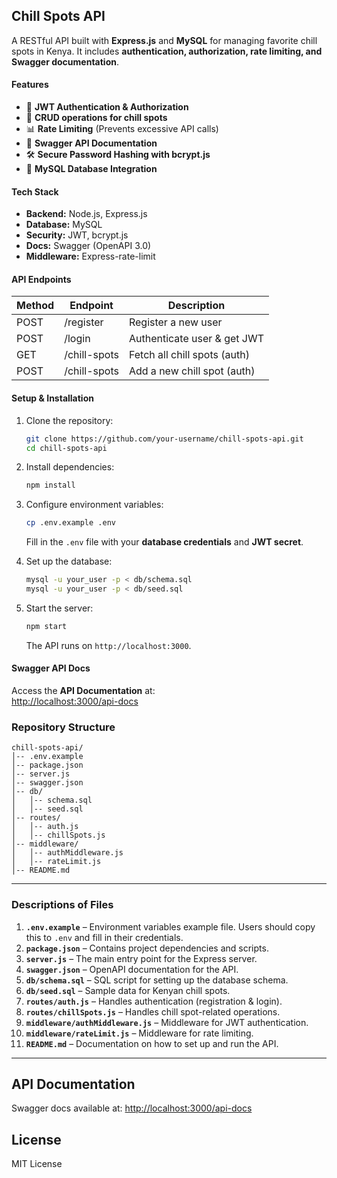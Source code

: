 ## **Chill Spots API**
A RESTful API built with **Express.js** and **MySQL** for managing favorite chill spots in Kenya. It includes **authentication, authorization, rate limiting, and Swagger documentation**.

#### **Features**
- 🔐 **JWT Authentication & Authorization**
- 📌 **CRUD operations for chill spots**
- 📊 **Rate Limiting** (Prevents excessive API calls)
- 📜 **Swagger API Documentation**
- 🛠️ **Secure Password Hashing with bcrypt.js**
- 📡 **MySQL Database Integration**

#### **Tech Stack**
- **Backend:** Node.js, Express.js
- **Database:** MySQL
- **Security:** JWT, bcrypt.js
- **Docs:** Swagger (OpenAPI 3.0)
- **Middleware:** Express-rate-limit

#### **API Endpoints**

| Method | Endpoint        | Description                     |
|--------|----------------|---------------------------------|
| POST   | /register      | Register a new user            |
| POST   | /login         | Authenticate user & get JWT    |
| GET    | /chill-spots   | Fetch all chill spots (auth)   |
| POST   | /chill-spots   | Add a new chill spot (auth)    |

#### **Setup & Installation**
1. Clone the repository:  
   ```sh
   git clone https://github.com/your-username/chill-spots-api.git
   cd chill-spots-api
   ```
2. Install dependencies:  
   ```sh
   npm install
   ```
3. Configure environment variables:  
   ```sh
   cp .env.example .env
   ```
   Fill in the `.env` file with your **database credentials** and **JWT secret**.

4. Set up the database:  
   ```sh
   mysql -u your_user -p < db/schema.sql
   mysql -u your_user -p < db/seed.sql
   ```

5. Start the server:  
   ```sh
   npm start
   ```
   The API runs on `http://localhost:3000`.

#### **Swagger API Docs**
Access the **API Documentation** at:  
[http://localhost:3000/api-docs](http://localhost:3000/api-docs)


### **Repository Structure**
```
chill-spots-api/
│-- .env.example
│-- package.json
│-- server.js
│-- swagger.json
│-- db/
│   │-- schema.sql
│   │-- seed.sql
│-- routes/
│   │-- auth.js
│   │-- chillSpots.js
│-- middleware/
│   │-- authMiddleware.js
│   │-- rateLimit.js
│-- README.md
```

---

### **Descriptions of Files**
1. **`.env.example`** – Environment variables example file. Users should copy this to `.env` and fill in their credentials.
2. **`package.json`** – Contains project dependencies and scripts.
3. **`server.js`** – The main entry point for the Express server.
4. **`swagger.json`** – OpenAPI documentation for the API.
5. **`db/schema.sql`** – SQL script for setting up the database schema.
6. **`db/seed.sql`** – Sample data for Kenyan chill spots.
7. **`routes/auth.js`** – Handles authentication (registration & login).
8. **`routes/chillSpots.js`** – Handles chill spot-related operations.
9. **`middleware/authMiddleware.js`** – Middleware for JWT authentication.
10. **`middleware/rateLimit.js`** – Middleware for rate limiting.
11. **`README.md`** – Documentation on how to set up and run the API.

---

## API Documentation
Swagger docs available at: [http://localhost:3000/api-docs](http://localhost:3000/api-docs)

## License
MIT License
```
